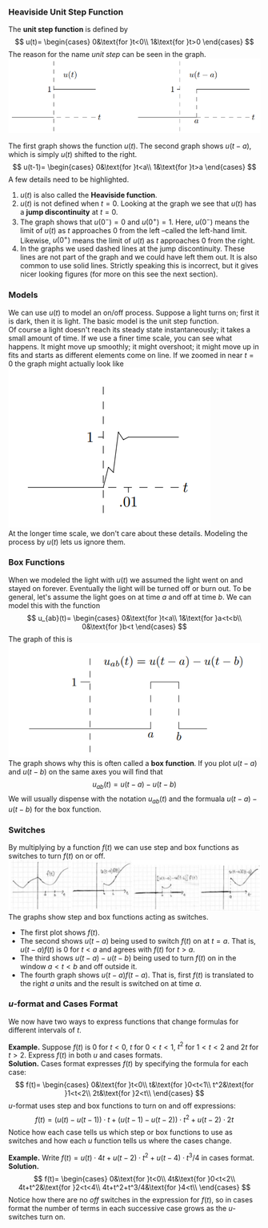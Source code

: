 ### Heaviside Unit Step Function
The **unit step function** is defined by
$$
u(t)=
\begin{cases}
0&\text{for }t<0\\
1&\text{for }t>0
\end{cases}
$$
The reason for the name *unit step* can be seen in the graph.  
![](pic250201.png)

The first graph shows the function $u(t)$. The second graph shows $u(t - a)$, which is simply $u(t)$ shifted to the right.
$$
u(t-1)=
\begin{cases}
0&\text{for }t<a\\
1&\text{for }t>a
\end{cases}
$$
A few details need to be highlighted.
1. $u(t)$ is also called the **Heaviside function**.
2. $u(t)$ is not defined when $t = 0$. Looking at the graph we see that $u(t)$ has a **jump discontinuity** at $t = 0$.
3. The graph shows that $u(0^-) = 0$ and $u(0^+) = 1$. Here, $u(0^-)$ means the limit of $u(t)$ as $t$ approaches 0 from the left –called the left-hand limit. Likewise, $u(0^+)$ means the limit of $u(t)$ as $t$ approaches 0 from the right.
4. In the graphs we used dashed lines at the jump discontinuity. These lines are not part of the graph and we could have left them out. It is also common to use solid lines. Strictly speaking this is incorrect, but it gives nicer looking figures (for more on this see the next section).

### Models
We can use $u(t)$ to model an on/off process. Suppose a light turns on; first it is dark, then it is light. The basic model is the unit step function.  
Of course a light doesn't reach its steady state instantaneously; it takes a small amount of time. If we use a finer time scale, you can see what happens. It might move up smoothly; it might overshoot; it might move up in fits and starts as different elements come on line. If we zoomed in near $t = 0$ the graph might actually look like  
![](pic250202.png)  
At the longer time scale, we don't care about these details. Modeling the process by $u(t)$ lets us ignore them.

### Box Functions
When we modeled the light with $u(t)$ we assumed the light went on and stayed on forever. Eventually the light will be turned off or burn out. To be general, let's assume the light goes on at time $a$ and off at time $b$. We can model this with the function
$$
u_{ab}(t)=
\begin{cases}
0&\text{for }t<a\\
1&\text{for }a<t<b\\
0&\text{for }b<t
\end{cases}
$$
The graph of this is  
![](pic250203.png)  
The graph shows why this is often called a **box function**. If you plot $u(t - a)$ and $u(t - b)$ on the same axes you will find that
$$u_{ab}(t)=u(t-a)-u(t-b)$$
We will usually dispense with the notation $u_{ab}(t)$ and the formuala $u(t-a)-u(t-b)$ for the box function.

### Switches
By multiplying by a function $f(t)$ we can use step and box functions as switches to turn $f(t)$ on or off.  
![](pic250204.png)  
The graphs show step and box functions acting as switches.

* The first plot shows $f(t)$.
* The second shows $u(t - a)$ being used to switch $f(t)$ on at $t = a$. That is, $u(t - a)f(t)$ is 0 for $t < a$ and agrees with $f(t)$ for $t > a$.
* The third shows $u(t - a) - u(t - b)$ being used to turn $f(t)$ on in the window $a < t < b$ and off outside it.
* The fourth graph shows $u(t - a)f(t - a)$. That is, first $f(t)$ is translated to the right $a$ units and the result is switched on at time $a$.

### $u$-format and Cases Format
We now have two ways to express functions that change formulas for different intervals of $t$.

**Example.** Suppose $f(t)$ is 0 for $t < 0$, $t$ for $0 < t < 1$, $t^2$ for $1 < t < 2$ and $2t$ for $t > 2$. Express $f(t)$ in both $u$ and cases formats.  
**Solution.** Cases format expresses $f(t)$ by specifying the formula for each case:
$$
f(t)=
\begin{cases}
0&\text{for }t<0\\
t&\text{for }0<t<1\\
t^2&\text{for }1<t<2\\
2t&\text{for }2<t\\
\end{cases}
$$
$u$-format uses step and box functions to turn on and off expressions:
$$f(t) = (u(t) - u(t - 1))\cdot t + (u(t - 1) - u(t - 2)) \cdot t^2  + u(t - 2) \cdot 2t
$$
Notice how each case tells us which step or box functions to use as switches and how each $u$ function tells us where the cases change.

**Example.** Write $f(t) = u(t)\cdot 4t + u(t - 2)\cdot t^2 + u(t - 4)\cdot t^3/4$ in cases format.  
**Solution.**
$$
f(t)=
\begin{cases}
0&\text{for }t<0\\
4t&\text{for }0<t<2\\
4t+t^2&\text{for }2<t<4\\
4t+t^2+t^3/4&\text{for }4<t\\
\end{cases}
$$
Notice how there are no *off* switches in the expression for $f(t)$, so in cases format the number of terms in each successive case grows as the $u$-switches turn on.
